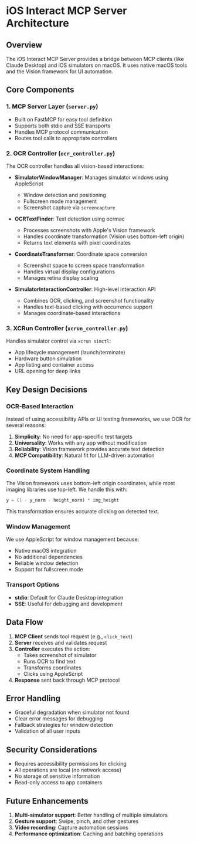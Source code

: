 # iOS Interact MCP Server Architecture

## Overview

The iOS Interact MCP Server provides a bridge between MCP clients (like Claude Desktop) and iOS simulators on macOS. It uses native macOS tools and the Vision framework for UI automation.

## Core Components

### 1. MCP Server Layer (`server.py`)

- Built on FastMCP for easy tool definition
- Supports both stdio and SSE transports
- Handles MCP protocol communication
- Routes tool calls to appropriate controllers

### 2. OCR Controller (`ocr_controller.py`)

The OCR controller handles all vision-based interactions:

- **SimulatorWindowManager**: Manages simulator windows using AppleScript
  - Window detection and positioning
  - Fullscreen mode management
  - Screenshot capture via `screencapture`

- **OCRTextFinder**: Text detection using ocrmac
  - Processes screenshots with Apple's Vision framework
  - Handles coordinate transformation (Vision uses bottom-left origin)
  - Returns text elements with pixel coordinates

- **CoordinateTransformer**: Coordinate space conversion
  - Screenshot space to screen space transformation
  - Handles virtual display configurations
  - Manages retina display scaling

- **SimulatorInteractionController**: High-level interaction API
  - Combines OCR, clicking, and screenshot functionality
  - Handles text-based clicking with occurrence support
  - Manages coordinate-based interactions

### 3. XCRun Controller (`xcrun_controller.py`)

Handles simulator control via `xcrun simctl`:

- App lifecycle management (launch/terminate)
- Hardware button simulation
- App listing and container access
- URL opening for deep links

## Key Design Decisions

### OCR-Based Interaction

Instead of using accessibility APIs or UI testing frameworks, we use OCR for several reasons:

1. **Simplicity**: No need for app-specific test targets
2. **Universality**: Works with any app without modification
3. **Reliability**: Vision framework provides accurate text detection
4. **MCP Compatibility**: Natural fit for LLM-driven automation

### Coordinate System Handling

The Vision framework uses bottom-left origin coordinates, while most imaging libraries use top-left. We handle this with:

```python
y = (1 - y_norm - height_norm) * img_height
```

This transformation ensures accurate clicking on detected text.

### Window Management

We use AppleScript for window management because:
- Native macOS integration
- No additional dependencies
- Reliable window detection
- Support for fullscreen mode

### Transport Options

- **stdio**: Default for Claude Desktop integration
- **SSE**: Useful for debugging and development

## Data Flow

1. **MCP Client** sends tool request (e.g., `click_text`)
2. **Server** receives and validates request
3. **Controller** executes the action:
   - Takes screenshot of simulator
   - Runs OCR to find text
   - Transforms coordinates
   - Clicks using AppleScript
4. **Response** sent back through MCP protocol

## Error Handling

- Graceful degradation when simulator not found
- Clear error messages for debugging
- Fallback strategies for window detection
- Validation of all user inputs

## Security Considerations

- Requires accessibility permissions for clicking
- All operations are local (no network access)
- No storage of sensitive information
- Read-only access to app containers

## Future Enhancements

1. **Multi-simulator support**: Better handling of multiple simulators
2. **Gesture support**: Swipe, pinch, and other gestures
3. **Video recording**: Capture automation sessions
4. **Performance optimization**: Caching and batching operations